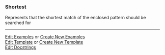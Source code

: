 ### <a id="McUtils.Parsers.RegexPatterns.Shortest">Shortest</a>
Represents that the shortest match of the enclosed pattern should be searched for



___

[Edit Examples](https://github.com/McCoyGroup/McUtils/edit/edit/ci/examples/ci/docs/McUtils/Parsers/RegexPatterns/Shortest.md) or 
[Create New Examples](https://github.com/McCoyGroup/McUtils/new/edit/?filename=ci/examples/ci/docs/McUtils/Parsers/RegexPatterns/Shortest.md) <br/>
[Edit Template](https://github.com/McCoyGroup/McUtils/edit/edit/ci/docs/ci/docs/McUtils/Parsers/RegexPatterns/Shortest.md) or 
[Create New Template](https://github.com/McCoyGroup/McUtils/new/edit/?filename=ci/docs/templates/ci/docs/McUtils/Parsers/RegexPatterns/Shortest.md) <br/>
[Edit Docstrings](https://github.com/McCoyGroup/McUtils/edit/edit/McUtils/Parsers/RegexPatterns/Shortest/__init__.py?message=Update%20Docs)